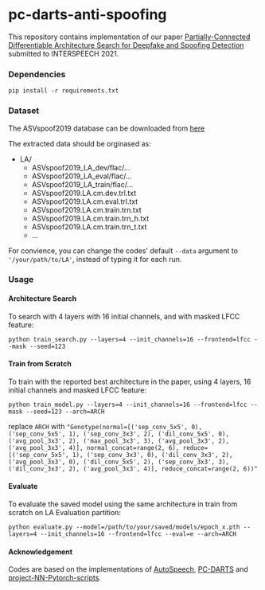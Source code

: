 # pc-darts-anti-spoofing

This repository contains implementation of our paper [Partially-Connected Differentiable Architecture Search for Deepfake and Spoofing Detection](https://arxiv.org/abs/2104.03123) submitted to INTERSPEECH 2021.

### Dependencies
```
pip install -r requirements.txt
```

### Dataset
The ASVspoof2019 database can be downloaded from [here](https://datashare.ed.ac.uk/handle/10283/3336)

The extracted data should be orginased as:
* LA/
   * ASVspoof2019_LA_dev/flac/...
   * ASVspoof2019_LA_eval/flac/...
   * ASVspoof2019_LA_train/flac/...
   * ASVspoof2019.LA.cm.dev.trl.txt
   * ASVspoof2019.LA.cm.eval.trl.txt
   * ASVspoof2019.LA.cm.train.trn.txt
   * ASVspoof2019.LA.cm.train.trn_h.txt
   * ASVspoof2019.LA.cm.train.trn_t.txt
   * ...


For convience, you can change the codes' default `--data` argument to `'/your/path/to/LA'`, instead of typing it for each run.

### Usage
#### Architecture Search
To search with 4 layers with 16 initial channels, and with masked LFCC feature:
```
python train_search.py --layers=4 --init_channels=16 --frontend=lfcc --mask --seed=123 
```
#### Train from Scratch
To train with the reported best architecture in the paper, using 4 layers, 16 initial channels and masked LFCC feature:
```
python train_model.py --layers=4 --init_channels=16 --frontend=lfcc --mask --seed=123 --arch=ARCH
```
replace `ARCH` with `"Genotype(normal=[('sep_conv_5x5', 0), ('sep_conv_5x5', 1), ('sep_conv_3x3', 2), ('dil_conv_5x5', 0), ('avg_pool_3x3', 2), ('max_pool_3x3', 3), ('avg_pool_3x3', 2), ('avg_pool_3x3', 4)], normal_concat=range(2, 6), reduce=[('sep_conv_5x5', 1), ('sep_conv_3x3', 0), ('dil_conv_3x3', 2), ('avg_pool_3x3', 0), ('dil_conv_5x5', 2), ('sep_conv_3x3', 3), ('dil_conv_3x3', 2), ('avg_pool_3x3', 4)], reduce_concat=range(2, 6))"`
#### Evaluate
To evaluate the saved model using the same architecture in train from scratch on LA Evaluation partition:
```
python evaluate.py --model=/path/to/your/saved/models/epoch_x.pth --layers=4 --init_channels=16 --frontend=lfcc --eval=e --arch=ARCH
```
#### Acknowledgement
Codes are based on the implementations of [AutoSpeech](https://github.com/VITA-Group/AutoSpeech), [PC-DARTS](https://github.com/yuhuixu1993/PC-DARTS) and [project-NN-Pytorch-scripts](https://github.com/nii-yamagishilab/project-NN-Pytorch-scripts).